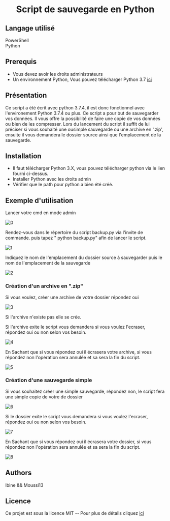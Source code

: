 <center> <h1>Script de sauvegarde en Python</h1> </center>

## Langage utilisé ##  

PowerShell  
Python 

## Prerequis ##
- Vous devez avoir les droits administrateurs  
- Un environnement Python, Vous pouvez télécharger Python 3.7 [ici](  https://www.python.org/ftp/python/3.7.4/python-3.7.4.exe)

## Présentation ##  

Ce script a été écrit avec python 3.7.4,  il est donc fonctionnel avec l'environement Python 3.7.4 ou plus. Ce script a pour but de sauvegarder vos données. Il vous offre la possibilité de faire une copie de vos données ou bien de les compresser.
Lors du lancement du script il suffit de lui préciser si vous souhaité une ousimple sauvegarde ou une archive en '.zip', ensuite il vous demandera le dossier source ainsi que l'emplacement de la sauvegarde.

## Installation ##

- Il faut télécharger Python 3.X, vous pouvez télécharger python via le lien fourni ci-dessus.
- Installer Python avec les droits admin
- Vérifier que le path pour python a bien été créé.

## Exemple d'utilisation ##

Lancer votre cmd en mode admin 

![0](https://user-images.githubusercontent.com/52750872/61171631-9ec7d400-a57a-11e9-889a-0768cfb36a03.PNG)

Rendez-vous dans le répertoire du script backup.py via l'invite de commande. puis tapez " python backup.py"  afin de lancer le script. 

![1](https://user-images.githubusercontent.com/52750872/61171632-9ec7d400-a57a-11e9-9f7e-f2613223416b.PNG)

Indiquez le nom de l'emplacement du dossier source à sauvegarder puis le nom de l'emplacement de la sauvegarde 


![2](https://user-images.githubusercontent.com/52750872/61173048-118e7a80-a58e-11e9-8d7d-412966fab132.PNG)

### Création d'un archive en ".zip"
Si vous voulez, créer une archive de votre dossier répondez oui
 
![3](https://user-images.githubusercontent.com/52750872/61171634-9ec7d400-a57a-11e9-9301-05177db3c3c2.PNG)

Si l'archive n'existe pas elle se crée.  

Si l'archive exite le script vous demandera si vous voulez l'ecraser, répondez oui ou non selon vos besoin.

![4](https://user-images.githubusercontent.com/52750872/61171635-9ec7d400-a57a-11e9-9d7a-44987feb96b2.PNG)

En Sachant que si vous répondez oui il écrasera votre archive, si vous répondez non l'opération sera annulée et sa sera la fin du script.

![5](https://user-images.githubusercontent.com/52750872/61171627-9e2f3d80-a57a-11e9-9a36-1ab26d155276.PNG)


### Création d'une sauvegarde simple 

Si vous souhaitez créer une simple sauvegarde, répondez non, le script fera une simple copie de votre de dossier 
  
![6](https://user-images.githubusercontent.com/52750872/61171628-9e2f3d80-a57a-11e9-8dda-2e8caf928195.PNG)   

Si le dossier exite le script vous demandera si vous voulez l'ecraser, répondez oui ou non selon vos besoin.

![7](https://user-images.githubusercontent.com/52750872/61171629-9e2f3d80-a57a-11e9-8d02-f2d51d2cbf42.PNG)

En Sachant que si vous répondez oui il écrasera votre dossier, si vous répondez non l'opération sera annulée et sa sera la fin du script.

![8](https://user-images.githubusercontent.com/52750872/61171630-9e2f3d80-a57a-11e9-91f3-974056038743.PNG)

## Authors ##
Ibine && Moussi13 
## Licence ##

Ce projet est sous la licence MIT  -- Pour plus de détails cliquez [ici](https://choosealicense.com/licenses/)

